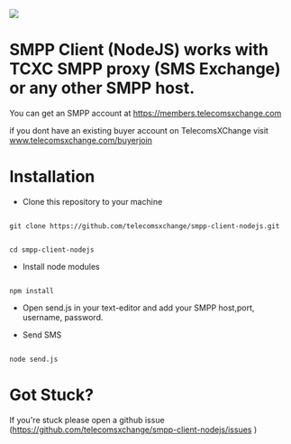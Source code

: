 ![](https://user-images.githubusercontent.com/26701933/54167718-c5161f80-4473-11e9-82cc-f6ff64227d8e.png)

# SMPP Client (NodeJS) works with TCXC SMPP proxy (SMS Exchange) or any other SMPP host.

You can get an SMPP account at https://members.telecomsxchange.com

if you dont have an existing buyer account on TelecomsXChange visit www.telecomsxchange.com/buyerjoin 


# Installation

- Clone this repository to your machine
```shell

git clone https://github.com/telecomsxchange/smpp-client-nodejs.git

```

```shell

cd smpp-client-nodejs

```

- Install node modules

```shell

npm install

```

- Open send.js in your text-editor and add your SMPP host,port, username, password.


- Send SMS 

```shell

node send.js 

```

# Got Stuck?

If you're stuck please open a github issue (https://github.com/telecomsxchange/smpp-client-nodejs/issues )




